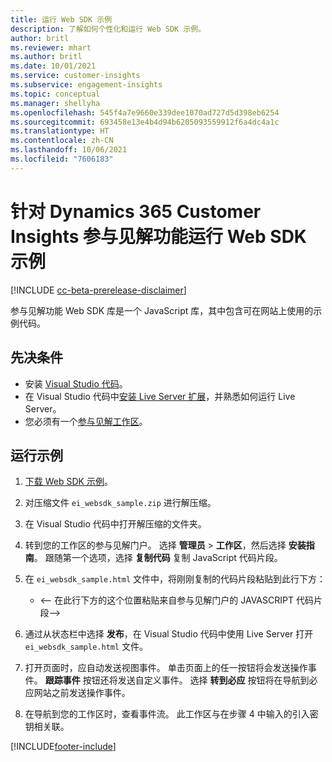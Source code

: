 ```yaml
---
title: 运行 Web SDK 示例
description: 了解如何个性化和运行 Web SDK 示例。
author: britl
ms.reviewer: mhart
ms.author: britl
ms.date: 10/01/2021
ms.service: customer-insights
ms.subservice: engagement-insights
ms.topic: conceptual
ms.manager: shellyha
ms.openlocfilehash: 545f4a7e9660e339dee1070ad727d5d398eb6254
ms.sourcegitcommit: 693458e13e4b4d94b6205093559912f6a4dc4a1c
ms.translationtype: HT
ms.contentlocale: zh-CN
ms.lasthandoff: 10/06/2021
ms.locfileid: "7606183"
---
```

# <a name="run-the-web-sdk-sample-for-dynamics-365-customer-insights-engagement-insights-capability"></a>针对 Dynamics 365 Customer Insights 参与见解功能运行 Web SDK 示例

[!INCLUDE [cc-beta-prerelease-disclaimer](includes/cc-beta-prerelease-disclaimer.md)]

参与见解功能 Web SDK 库是一个 JavaScript 库，其中包含可在网站上使用的示例代码。

## <a name="prerequisites"></a>先决条件

- 安装 [Visual Studio 代码](https://code.visualstudio.com/)。
- 在 Visual Studio 代码中[安装 Live Server 扩展](https://marketplace.visualstudio.com/items?itemName=ritwickdey.LiveServer)，并熟悉如何运行 Live Server。
- 您必须有一个[参与见解工作区](create-workspace.md)。

## <a name="run-sample"></a>运行示例

1. [下载 Web SDK 示例](https://download.pi.dynamics.com/sdk/EngagementInsightsSamples/ei_websdk_sample.zip)。

1. 对压缩文件 `ei_websdk_sample.zip` 进行解压缩。

1. 在 Visual Studio 代码中打开解压缩的文件夹。

1. 转到您的工作区的参与见解门户。 选择 **管理员** > **工作区**，然后选择 **安装指南**。 跟随第一个选项，选择 **复制代码** 复制 JavaScript 代码片段。

1. 在 `ei_websdk_sample.html` 文件中，将刚刚复制的代码片段粘贴到此行下方：

   - <-- 在此行下方的这个位置粘贴来自参与见解门户的 JAVASCRIPT 代码片段-->

1. 通过从状态栏中选择 **发布**，在 Visual Studio 代码中使用 Live Server 打开 `ei_websdk_sample.html` 文件。

1. 打开页面时，应自动发送视图事件。 单击页面上的任一按钮将会发送操作事件。 **跟踪事件** 按钮还将发送自定义事件。 选择 **转到必应** 按钮将在导航到必应网站之前发送操作事件。

1. 在导航到您的工作区时，查看事件流。 此工作区与在步骤 4 中输入的引入密钥相关联。


[!INCLUDE[footer-include](../includes/footer-banner.md)]
